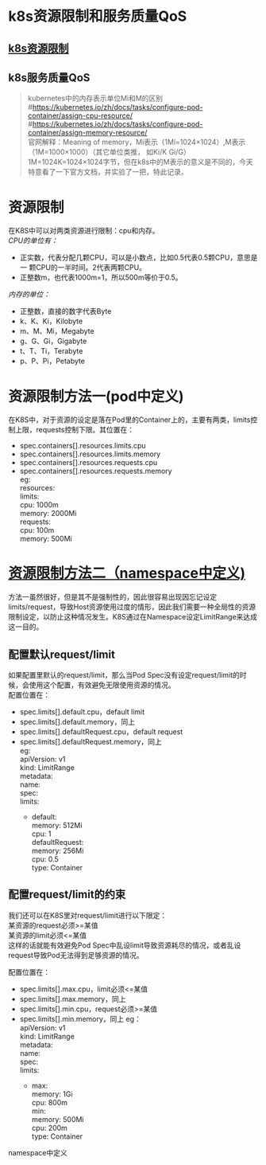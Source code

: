 # k8s资源限制和服务质量QoS
## [k8s资源限制](https://developer.aliyun.com/article/679887)
## k8s服务质量QoS  

>kubernetes中的内存表示单位Mi和M的区别   
#https://kubernetes.io/zh/docs/tasks/configure-pod-container/assign-cpu-resource/  
#https://kubernetes.io/zh/docs/tasks/configure-pod-container/assign-memory-resource/     
官网解释：Meaning of memory，Mi表示（1Mi=1024×1024）,M表示（1M=1000×1000）（其它单位类推， 如Ki/K Gi/G） 
                             1M=1024K=1024×1024字节，但在k8s中的M表示的意义是不同的，今天特意看了一下官方文档，并实验了一把，特此记录。  
# 资源限制
在K8S中可以对两类资源进行限制：cpu和内存。  
*CPU的单位有：*
  - 正实数，代表分配几颗CPU，可以是小数点，比如0.5代表0.5颗CPU，意思是一 颗CPU的一半时间。2代表两颗CPU。  
  - 正整数m，也代表1000m=1，所以500m等价于0.5。  

*内存的单位：*
  - 正整数，直接的数字代表Byte  
  - k、K、Ki，Kilobyte  
  - m、M、Mi，Megabyte  
  - g、G、Gi，Gigabyte  
  - t、T、Ti，Terabyte  
  - p、P、Pi，Petabyte  

# 资源限制方法一(pod中定义)
在K8S中，对于资源的设定是落在Pod里的Container上的，主要有两类，limits控制上限，requests控制下限。其位置在：  
  - spec.containers[].resources.limits.cpu
  - spec.containers[].resources.limits.memory
  - spec.containers[].resources.requests.cpu
  - spec.containers[].resources.requests.memory  
  eg:    
        resources:  
          limits:  
            cpu: 1000m  
            memory: 2000Mi  
          requests:  
            cpu: 100m  
            memory: 500Mi  

# [资源限制方法二（namespace中定义)](https://cloud.tencent.com/developer/article/1772253)
方法一虽然很好，但是其不是强制性的，因此很容易出现因忘记设定limits/request，导致Host资源使用过度的情形，因此我们需要一种全局性的资源限制设定，以防止这种情况发生。K8S通过在Namespace设定LimitRange来达成这一目的。  
## 配置默认request/limit  
如果配置里默认的request/limit，那么当Pod Spec没有设定request/limit的时候，会使用这个配置，有效避免无限使用资源的情况。  
配置位置在：  
  - spec.limits[].default.cpu，default limit
  - spec.limits[].default.memory，同上
  - spec.limits[].defaultRequest.cpu，default request
  - spec.limits[].defaultRequest.memory，同上  
eg:  
apiVersion: v1  
kind: LimitRange  
metadata:   
  name: <name>   
spec:   
  limits:   
    - default:   
        memory: 512Mi  
        cpu: 1   
      defaultRequest:   
        memory: 256Mi  
        cpu: 0.5  
      type: Container    

## 配置request/limit的约束
我们还可以在K8S里对request/limit进行以下限定：  
某资源的request必须>=某值  
某资源的limit必须<=某值  
这样的话就能有效避免Pod Spec中乱设limit导致资源耗尽的情况，或者乱设request导致Pod无法得到足够资源的情况。  

配置位置在：
  - spec.limits[].max.cpu，limit必须<=某值  
  - spec.limits[].max.memory，同上  
  - spec.limits[].min.cpu，request必须>=某值  
  - spec.limits[].min.memory，同上 
eg：  
apiVersion: v1  
kind: LimitRange  
metadata:   
  name: <name>   
spec:  
  limits:   
    - max:   
        memory: 1Gi   
        cpu: 800m   
      min:   
        memory: 500Mi  
        cpu: 200m  
      type: Container    

namespace中定义  


